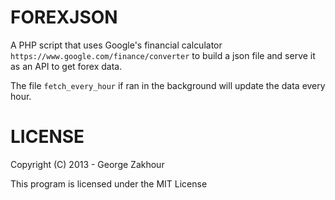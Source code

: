 FOREXJSON
=========

A PHP script that uses Google's financial calculator `https://www.google.com/finance/converter` to
build a json file and serve it as an API to get forex data.

The file `fetch_every_hour` if ran in the background will update the data every hour.

LICENSE
=======

Copyright (C) 2013 - George Zakhour

This program is licensed under the MIT License
